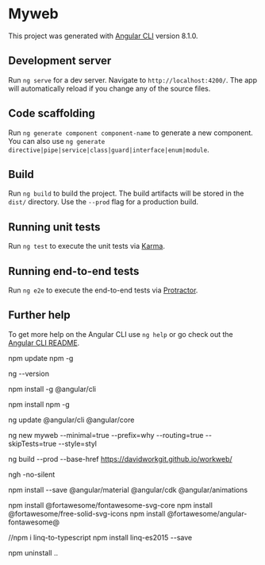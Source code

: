 # Myweb

This project was generated with [Angular CLI](https://github.com/angular/angular-cli) version 8.1.0.

## Development server

Run `ng serve` for a dev server. Navigate to `http://localhost:4200/`. The app will automatically reload if you change any of the source files.

## Code scaffolding

Run `ng generate component component-name` to generate a new component. You can also use `ng generate directive|pipe|service|class|guard|interface|enum|module`.

## Build

Run `ng build` to build the project. The build artifacts will be stored in the `dist/` directory. Use the `--prod` flag for a production build.

## Running unit tests

Run `ng test` to execute the unit tests via [Karma](https://karma-runner.github.io).

## Running end-to-end tests

Run `ng e2e` to execute the end-to-end tests via [Protractor](http://www.protractortest.org/).

## Further help

To get more help on the Angular CLI use `ng help` or go check out the [Angular CLI README](https://github.com/angular/angular-cli/blob/master/README.md).

npm update npm -g

ng --version

npm install -g @angular/cli

npm install npm -g

ng update @angular/cli @angular/core

ng new myweb --minimal=true --prefix=why --routing=true --skipTests=true --style=styl

ng build --prod --base-href https://davidworkgit.github.io/workweb/

ngh -no-silent

npm install --save @angular/material @angular/cdk @angular/animations

npm install @fortawesome/fontawesome-svg-core
npm install @fortawesome/free-solid-svg-icons
npm install @fortawesome/angular-fontawesome@<version>

//npm i linq-to-typescript
npm install linq-es2015 --save

npm uninstall  ..